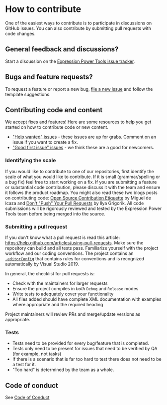# How to contribute

One of the easiest ways to contribute is to participate in discussions on GitHub issues. You can also contribute by submitting pull requests with code changes.

## General feedback and discussions?
Start a discussion on the [Expression Power Tools issue tracker](https://github.com/JeremyLikness/ExpressionPowerTools/issues).

## Bugs and feature requests?
To request a feature or report a new bug, [file a new issue](https://github.com/JeremyLikness/ExpressionPowerTools/issues/new/choose) and follow the template suggestions.

## Contributing code and content

We accept fixes and features! Here are some resources to help you get started on how to contribute code or new content.

* ["Help wanted" issues](https://github.com/JeremyLikness/ExpressionPowerTools/labels/help%20wanted) - these issues are up for grabs. Comment on an issue if you want to create a fix.
* ["Good first issue" issues](https://github.com/JeremyLikness/ExpressionPowerTools/labels/good%20first%20issue) - we think these are a good for newcomers.

### Identifying the scale

If you would like to contribute to one of our repositories, first identify the scale of what you would like to contribute. If it is small (grammar/spelling or a bug fix) feel 
free to start working on a fix. If you are submitting a feature or substantial code contribution, please discuss it with the team and ensure it follows the product roadmap. 
You might also read these two blogs posts on contributing code: [Open Source Contribution Etiquette](http://tirania.org/blog/archive/2010/Dec-31.html) by Miguel de Icaza 
and [Don't "Push" Your Pull Requests](https://www.igvita.com/2011/12/19/dont-push-your-pull-requests/) by Ilya Grigorik. All code submissions will be rigorously reviewed 
and tested by the Expression Power Tools team before being merged into the source.

### Submitting a pull request

If you don't know what a pull request is read this article: https://help.github.com/articles/using-pull-requests. Make sure the repository can build and all tests pass. 
Familiarize yourself with the project workflow and our coding conventions. The project contains an [`.editorConfig`](https://github.com/JeremyLikness/ExpressionPowerTools/blob/master/.editorconfig)
that contains rules for conventions and is recognized automatically by Visual Studio 2019. 

In general, the checklist for pull requests is:

- Check with the maintainers for larger requests
- Ensure the project compiles in _both_ `Debug` and `Release` modes
- Write tests to adequately cover your functionality
- All files added should have complete XML documentation with examples where appropriate and the required heading

Project maintainers will review PRs and merge/update versions as appropriate.

### Tests

-  Tests need to be provided for every bug/feature that is completed.
-  Tests only need to be present for issues that need to be verified by QA (for example, not tasks)
-  If there is a scenario that is far too hard to test there does not need to be a test for it.
  - "Too hard" is determined by the team as a whole.

## Code of conduct

See [Code of Conduct](https://github.com/JeremyLikness/ExpressionPowerTools/blob/master/CODE_OF_CONDUCT.md)

